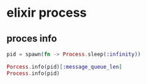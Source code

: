 # elixir process

## proces info
``` elixir
pid = spawn(fn -> Process.sleep(:infinity))

Porcess.info(pid)[:message_queue_len]
Process.info(pid)
```

